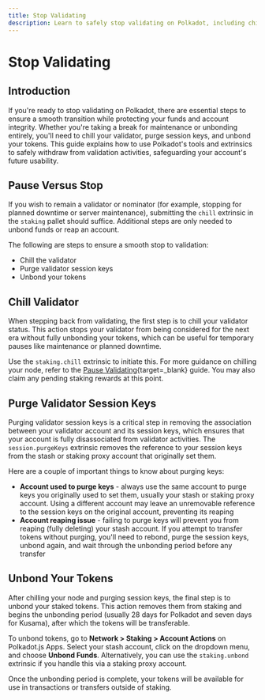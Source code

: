 ```yaml
---
title: Stop Validating
description: Learn to safely stop validating on Polkadot, including chilling, unbonding tokens, and purging validator keys.
---
```


# Stop Validating

## Introduction

If you're ready to stop validating on Polkadot, there are essential steps to ensure a smooth transition while protecting your funds and account integrity. Whether you're taking a break for maintenance or unbonding entirely, you'll need to chill your validator, purge session keys, and unbond your tokens. This guide explains how to use Polkadot's tools and extrinsics to safely withdraw from validation activities, safeguarding your account's future usability.

## Pause Versus Stop

If you wish to remain a validator or nominator (for example, stopping for planned downtime or server maintenance), submitting the `chill` extrinsic in the `staking` pallet should suffice. Additional steps are only needed to unbond funds or reap an account.

The following are steps to ensure a smooth stop to validation:

- Chill the validator
- Purge validator session keys
- Unbond your tokens

## Chill Validator

When stepping back from validating, the first step is to chill your validator status. This action stops your validator from being considered for the next era without fully unbonding your tokens, which can be useful for temporary pauses like maintenance or planned downtime.

Use the `staking.chill` extrinsic to initiate this. For more guidance on chilling your node, refer to the [Pause Validating](/infrastructure/running-a-validator/operational-tasks/pause-validating/){target=\_blank} guide. You may also claim any pending staking rewards at this point.

## Purge Validator Session Keys

Purging validator session keys is a critical step in removing the association between your validator account and its session keys, which ensures that your account is fully disassociated from validator activities. The `session.purgeKeys` extrinsic removes the reference to your session keys from the stash or staking proxy account that originally set them.

Here are a couple of important things to know about purging keys:

- **Account used to purge keys** - always use the same account to purge keys you originally used to set them, usually your stash or staking proxy account. Using a different account may leave an unremovable reference to the session keys on the original account, preventing its reaping
- **Account reaping issue** - failing to purge keys will prevent you from reaping (fully deleting) your stash account. If you attempt to transfer tokens without purging, you'll need to rebond, purge the session keys, unbond again, and wait through the unbonding period before any transfer

## Unbond Your Tokens

After chilling your node and purging session keys, the final step is to unbond your staked tokens. This action removes them from staking and begins the unbonding period (usually 28 days for Polkadot and seven days for Kusama), after which the tokens will be transferable.

To unbond tokens, go to **Network > Staking > Account Actions** on Polkadot.js Apps. Select your stash account, click on the dropdown menu, and choose **Unbond Funds**. Alternatively, you can use the `staking.unbond` extrinsic if you handle this via a staking proxy account.

Once the unbonding period is complete, your tokens will be available for use in transactions or transfers outside of staking.